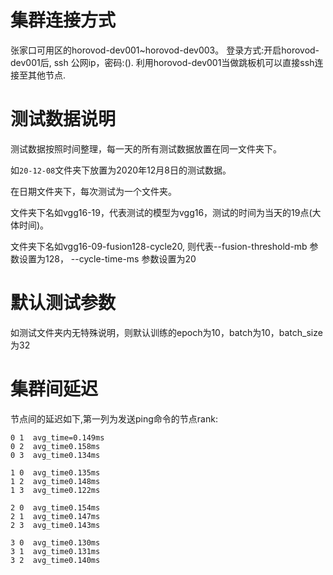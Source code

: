 

# 集群连接方式
张家口可用区的horovod-dev001~horovod-dev003。 登录方式:开启horovod-dev001后, ssh 公网ip，密码:(). 利用horovod-dev001当做跳板机可以直接ssh连接至其他节点.

# 测试数据说明
测试数据按照时间整理，每一天的所有测试数据放置在同一文件夹下。

如`20-12-08`文件夹下放置为2020年12月8日的测试数据。

在日期文件夹下，每次测试为一个文件夹。

文件夹下名如vgg16-19，代表测试的模型为vgg16，测试的时间为当天的19点(大体时间)。

文件夹下名如vgg16-09-fusion128-cycle20, 则代表--fusion-threshold-mb 参数设置为128， --cycle-time-ms 参数设置为20

# 默认测试参数
如测试文件夹内无特殊说明，则默认训练的epoch为10，batch为10，batch_size为32

# 集群间延迟
节点间的延迟如下,第一列为发送ping命令的节点rank:

```
0 1  avg_time=0.149ms
0 2  avg_time0.158ms
0 3  avg_time0.134ms

1 0  avg_time0.135ms
1 2  avg_time0.148ms
1 3  avg_time0.122ms

2 0  avg_time0.154ms
2 1  avg_time0.147ms
2 3  avg_time0.143ms

3 0  avg_time0.130ms
3 1  avg_time0.131ms
3 2  avg_time0.140ms
```



